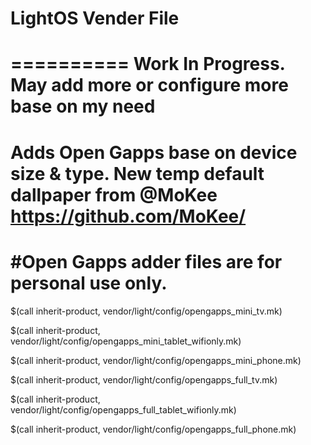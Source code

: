 # LightOS Vender File
==========
Work In Progress. 
May add more or configure more base on my need 
==========
Adds Open Gapps
base on device size & type.
New temp default dallpaper from @MoKee
https://github.com/MoKee/
==========
#Open Gapps adder files are for personal use only.
==========
$(call inherit-product, vendor/light/config/opengapps_mini_tv.mk)

$(call inherit-product, vendor/light/config/opengapps_mini_tablet_wifionly.mk)

$(call inherit-product, vendor/light/config/opengapps_mini_phone.mk)

$(call inherit-product, vendor/light/config/opengapps_full_tv.mk)

$(call inherit-product, vendor/light/config/opengapps_full_tablet_wifionly.mk)

$(call inherit-product, vendor/light/config/opengapps_full_phone.mk)
